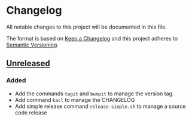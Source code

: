 # Changelog
All notable changes to this project will be documented in this file.

The format is based on [Keep a Changelog](http://keepachangelog.com/en/1.0.0/)
and this project adheres to [Semantic Versioning](http://semver.org/spec/v2.0.0.html).

## [Unreleased]
### Added 
- Add the commands `tagit` and `bumpit` to manage the version tag
- Add command `kacl` to manage the CHANGELOG
- Add simple release command `release-simple.sh` to manage a source code release

[Unreleased]: https://github.com/helstern/version-tools/compare/0.0.1...HEAD 